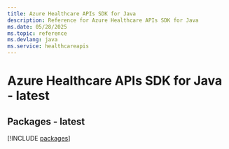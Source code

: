 ```yaml
---
title: Azure Healthcare APIs SDK for Java
description: Reference for Azure Healthcare APIs SDK for Java
ms.date: 05/28/2025
ms.topic: reference
ms.devlang: java
ms.service: healthcareapis
---
```

# Azure Healthcare APIs SDK for Java - latest
## Packages - latest
[!INCLUDE [packages](healthcare-apis-index.md)]